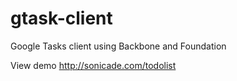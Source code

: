 gtask-client
============

Google Tasks client using Backbone and Foundation

View demo
http://sonicade.com/todolist
